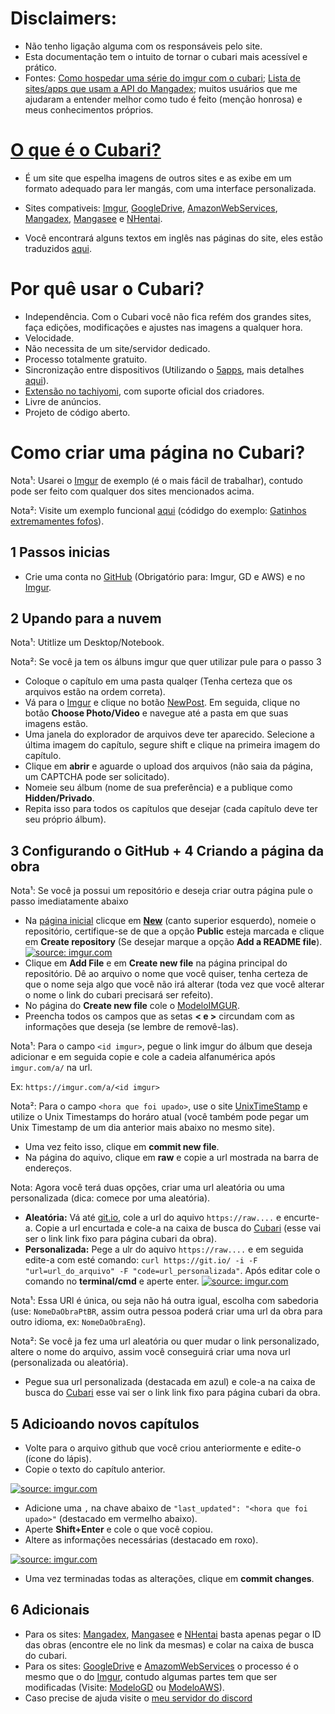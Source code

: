 # Disclaimers: 
* Não tenho ligação alguma com os responsáveis pelo site.
* Esta documentação tem o intuito de tornar o cubari mais acessível e prático.
* Fontes: [Como hospedar uma série do imgur com o cubari](https://www.reddit.com/r/manga/comments/mcicbp/sl_how_to_host_a_series_on_imgur_with_guyamoe/); [Lista de sites/apps que usam a API do Mangadex](https://www.reddit.com/r/mangadex/comments/nn584s/list_of_appssites_that_currently_use_the_mangadex/); muitos usuários que me ajudaram a entender melhor como tudo é feito (menção honrosa) e meus conhecimentos próprios.

# [O que é o Cubari?](https://cubari.moe/)
* É um site que espelha imagens de outros sites e as exibe em um formato adequado para ler mangás, com uma interface personalizada. 
+ Sites compativeis: [Imgur](https://imgur.com/), [GoogleDrive](https://www.google.com/intl/pt/drive/), [AmazonWebServices](https://aws.amazon.com/pt/), [Mangadex](https://mangadex.org/), [Mangasee](https://mangasee123.com/) e [NHentai](https://nhentai.net/).
* Você encontrará alguns textos em inglês nas páginas do site, eles estão traduzidos [aqui](https://github.com/SrW0nka/CubariPortuguese/wiki). 


# Por quê usar o Cubari? 
* Independência. Com o Cubari você não fica refém dos grandes sites, faça edições, modificações e ajustes nas imagens a qualquer hora.
* Velocidade.
* Não necessita de um site/servidor dedicado. 
* Processo totalmente gratuito.
* Sincronização entre dispositivos (Utilizando o [5apps](https://5apps.com/storage), mais detalhes [aqui](https://github.com/SrW0nka/CubariPortuguese/wiki/7-Sincroniza%C3%A7%C3%A3o-de-dados)).
* [Extensão no tachiyomi](https://tachiyomi.org/extensions/#all.cubari), com suporte oficial dos criadores. 
* Livre de anúncios.
* Projeto de código aberto.

# Como criar uma página no Cubari? 

Nota¹: Usarei o [Imgur](https://imgur.com/) de exemplo (é o mais fácil de trabalhar), contudo pode ser feito com qualquer dos sites mencionados acima.

Nota²: Visite um exemplo funcional [aqui](https://cubari.moe/read/gist/GatinhosExtremamenteFofosPtBR/) (códidgo do exemplo: [Gatinhos extremamentes fofos](https://github.com/SrW0nka/CubariPortuguese/blob/main/GatinhosExtremamenteFofosPtBR)).

## **1 Passos inicias**
* Crie uma conta no [GitHub](https://github.com/) (Obrigatório para: Imgur, GD e AWS) e no [Imgur](https://imgur.com/).

## **2 Upando para a nuvem**

Nota¹: Utitlize um Desktop/Notebook.

Nota²: Se você ja tem os álbuns imgur que quer utilizar pule para o passo 3
* Coloque o capítulo em uma pasta qualqer (Tenha certeza que os arquivos estão na ordem correta).
* Vá para o [Imgur](https://imgur.com/) e clique no botão [NewPost](https://imgur.com/upload). Em seguida, clique no botão **Choose Photo/Video** e navegue até a pasta em que suas imagens estão.
* Uma janela do explorador de arquivos deve ter aparecido. Selecione a última imagem do capítulo, segure shift e clique na primeira imagem do capítulo.
* Clique em **abrir** e aguarde o upload dos arquivos (não saia da página, um CAPTCHA pode ser solicitado). 
* Nomeie seu álbum (nome de sua preferência) e a publique como **Hidden/Privado**.
* Repita isso para todos os capítulos que desejar (cada capítulo deve ter seu próprio álbum).

## **3 Configurando o GitHub + 4 Criando a página da obra**

Nota¹: Se você ja possui um repositório e deseja criar outra página pule o passo imediatamente abaixo
* Na [página inicial](https://github.com/) clicque em **[New](https://github.com/new)** (canto superior esquerdo), nomeie o repositório, certifique-se de que a opção **Public** esteja marcada e clique em **Create repository** (Se desejar marque a opção **Add a README file**).
<a href="https://imgur.com/GL7whho"><img src="https://i.imgur.com/GL7whho.png" title="source: imgur.com" /></a>
* Clique em **Add File** e em **Create new file** na página principal do repositório. Dê ao arquivo o nome que você quiser, tenha certeza de que o nome seja algo que você não irá alterar (toda vez que você alterar o nome o link do cubari precisará ser refeito).
* No página do **Create new file** cole o [ModeloIMGUR](https://github.com/SrW0nka/CubariPortuguese/blob/main/ModeloIMGUR).
* Preencha todos os campos que as setas **< e >** circundam com as informações que deseja (se lembre de removê-las).

Nota¹: Para o campo `<id imgur>`, pegue o link imgur do álbum que deseja adicionar e em seguida copie e cole a cadeia alfanumérica após `imgur.com/a/` na url.

Ex: `https://imgur.com/a/<id imgur>` 

Nota²: Para o campo `<hora que foi upado>`, use o site [UnixTimeStamp](https://www.unixtimestamp.com/) e utilize o Unix Timestamps do horáro atual (você também pode pegar um Unix Timestamp de um dia anterior mais abaixo no mesmo site).

* Uma vez feito isso, clique em **commit new file**.
* Na página do aquivo, clique em **raw** e copie a url mostrada na barra de endereços. 

Nota: Agora você terá duas opções, criar uma url aleatória ou uma personalizada (dica: comece por uma aleatória).

* **Aleatória:** Vá até [git.io](https://git.io/), cole a url do aquivo `https://raw....` e encurte-a. Copie a url encurtada e cole-a na caixa de busca do [Cubari](https://cubari.moe/) (esse vai ser o link link fixo para página cubari da obra).
* **Personalizada:** Pege a ulr do aquivo `https://raw....` e em seguida edite-a com esté comando: `curl https://git.io/ -i -F "url=url_do_arquivo" -F "code=url_personalizada"`. Após editar cole o comando no **terminal/cmd** e aperte enter.
<a href="https://imgur.com/soz3jX2"><img src="https://i.imgur.com/soz3jX2.png" title="source: imgur.com" /></a>

Nota¹: Essa URl é única, ou seja não há outra igual, escolha com sabedoria (use: `NomeDaObraPtBR`, assim outra pessoa poderá criar uma url da obra para outro idioma, ex: `NomeDaObraEng`).

Nota²: Se você ja fez uma url aleatória ou quer mudar o link personalizado, altere o nome do arquivo, assim você conseguirá criar uma nova url (personalizada ou aleatória).

* Pegue sua url personalizada (destacada em azul) e cole-a na caixa de busca do [Cubari](https://cubari.moe/) esse vai ser o link link fixo para página cubari da obra.

 ## **5 Adicioando novos capítulos**
* Volte para o arquivo github que você criou anteriormente e edite-o (ícone do lápis).
* Copie o texto do capítulo anterior.

<a href="https://imgur.com/sfvjkUj"><img src="https://i.imgur.com/sfvjkUj.png" title="source: imgur.com" /></a>

* Adicione uma `,` na chave abaixo de `"last_updated": "<hora que foi upado>"` (destacado em vermelho abaixo).
* Aperte **Shift+Enter** e cole o que você copiou.
* Altere as informações necessárias (destacado em roxo).

<a href="https://imgur.com/ma1cnoS"><img src="https://i.imgur.com/ma1cnoS.png" title="source: imgur.com" /></a>
* Uma vez terminadas todas as alterações, clique em **commit changes**.

## **6 Adicionais**
* Para os sites: [Mangadex](https://mangadex.org/), [Mangasee](https://mangasee123.com/) e [NHentai](https://nhentai.net/)  basta apenas pegar o ID das obras (encontre ele no link da mesmas) e colar na caixa de busca do cubari. 
* Para os sites: [GoogleDrive](https://www.google.com/intl/pt/drive/) e [AmazomWebServices](https://aws.amazon.com/pt/) o processo é o mesmo que o do [Imgur](https://imgur.com/), contudo algumas partes tem que ser modificadas (Visite: [ModeloGD](https://github.com/SrW0nka/CubariPortuguese/blob/main/ModeloGD) ou [ModeloAWS](https://github.com/SrW0nka/CubariPortuguese/blob/main/ModeloAWS)).
* Caso precise de ajuda visite o [meu servidor do discord](https://discord.gg/qdZ7tbJxjV)
